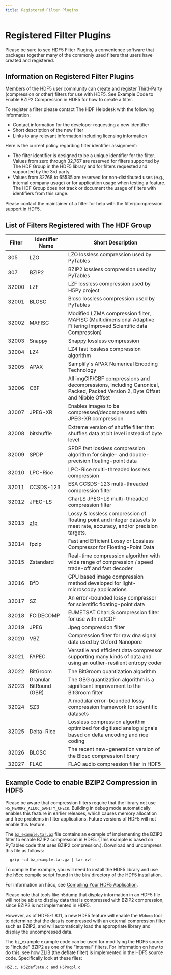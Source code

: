 ```yaml
---
title: Registered Filter Plugins
---
```


# Registered Filter Plugins

Please be sure to see HDF5 Filter Plugins, a convenience software that packages together many of the commonly used filters that users have created and registered.

## Information on Registered Filter Plugins
Members of the HDF5 user community can create and register Third-Party (compression or other) filters for use with HDF5. See Example Code to Enable BZIP2 Compression in HDF5 for how to create a filter.

To register a filter please contact The HDF Helpdesk with the following information: 
* Contact information for the developer requesting a new identifier
* Short description of the new filter
* Links to any relevant information including licensing information 

Here is the current policy regarding filter identifier assignment:
* The filter identifier is designed to be a unique identifier for the filter. Values from zero through 32,767 are reserved for filters supported by The HDF Group in the HDF5 library and for filters requested and supported by the 3rd party.
* Values from 32768 to 65535 are reserved for non-distributed uses (e.g., internal company usage) or for application usage when testing a feature. The HDF Group does not track or document the usage of filters with identifiers from this range.

Please contact the maintainer of a filter for help with the filter/compression support in HDF5.

## List of Filters Registered with The HDF Group

| Filter | Identifier	Name | Short Description | 
| --- | --- | --- | 
| 305	| LZO	| LZO lossless compression used by PyTables
| 307	| BZIP2	| BZIP2 lossless compression used by PyTables
| 32000	| LZF	| LZF lossless compression used by H5Py project
| 32001	| BLOSC	| Blosc lossless compression used by PyTables
| 32002	| MAFISC	| Modified LZMA compression filter, MAFISC (Multidimensional Adaptive Filtering Improved Scientific data Compression)
| 32003	| Snappy	| Snappy lossless compression
| 32004	| LZ4	| LZ4 fast lossless compression algorithm
| 32005	| APAX	| Samplify's APAX Numerical Encoding Technology
| 32006	| CBF	| All imgCIF/CBF compressions and decompressions, including Canonical, Packed, Packed Version 2, Byte Offset and Nibble Offset
| 32007	| JPEG-XR	| Enables images to be compressed/decompressed with JPEG-XR compression
| 32008	| bitshuffle	| Extreme version of shuffle filter that shuffles data at bit level instead of byte level
| 32009	| SPDP	| SPDP fast lossless compression algorithm for single- and double-precision floating-point data
| 32010	| LPC-Rice	| LPC-Rice multi-threaded lossless compression
| 32011	| CCSDS-123	| ESA CCSDS-123 multi-threaded compression filter
| 32012	| JPEG-LS	| CharLS JPEG-LS multi-threaded compression filter
| 32013	| [zfp](https://zfp.readthedocs.io/en/develop/)	| Lossy & lossless compression of floating point and integer datasets to meet rate, accuracy, and/or precision targets. 
| 32014	| fpzip	| Fast and Efficient Lossy or Lossless Compressor for Floating-Point Data
| 32015	| Zstandard	| Real-time compression algorithm with wide range of compression / speed trade-off and fast decoder
| 32016	| B³D	| GPU based image compression method developed for light-microscopy applications
| 32017	| SZ	| An error-bounded lossy compressor for scientific floating-point data
| 32018	| FCIDECOMP	| EUMETSAT CharLS compression filter for use with netCDF
| 32019	| JPEG	| Jpeg compression filter
| 32020	| VBZ	| Compression filter for raw dna signal data used by Oxford Nanopore
| 32021	| FAPEC |	Versatile and efficient data compressor supporting many kinds of data and using an outlier-resilient entropy coder
| 32022	| BitGroom| 	The BitGroom quantization algorithm
| 32023	| Granular BitRound (GBR)	| The GBG quantization algorithm is a significant improvement to the BitGroom filter
| 32024	| SZ3	| A modular error-bounded lossy compression framework for scientific datasets
| 32025	| Delta-Rice	| Lossless compression algorithm optimized for digitized analog signals based on delta encoding and rice coding
| 32026	| BLOSC	| The recent new-generation version of the Blosc compression library
| 32027	| FLAC	| FLAC audio compression filter in HDF5

## Example Code to enable BZIP2 Compression in HDF5

Please be aware that compression filters require that the library not use `H5_MEMORY_ALLOC_SANITY_CHECK`. Building in debug mode automatically enables this feature in earlier releases, which causes memory allocation and free problems in filter applications. Future versions of HDF5 will not enable this feature.

The [`bz_example.tar.gz`](/documentation/hdf5-docs/bz_example.tar.gz) file contains an example of implementing the BZIP2 filter to enable BZIP2 compression in HDF5. (This example is based on PyTables code that uses BZIP2 compression.). Download and uncompress this file as follows:

      gzip -cd bz_example.tar.gz | tar xvf -
   
To compile the example, you will need to install the HDF5 library and use the h5cc compile script found in the bin/ directory of the HDF5 installation.

For information on h5cc, see [Compiling Your HDF5 Application](https://docs.hdfgroup.org/hdf5/develop/_l_b_compiling.html).

Please note that tools like h5dump that display information in an HDF5 file will not be able to display data that is compressed with BZIP2 compression, since BZIP2 is not implemented in HDF5.

However, as of HDF5-1.8.11, a new HDF5 feature will enable the `h5dump` tool to determine that the data is compressed with an external compression filter such as BZIP2, and will automatically load the appropriate library and display the uncompressed data.

The bz_example example code can be used for modifying the HDF5 source to "include" BZIP2 as one of the "internal" filters. For information on how to do this, see how ZLIB (the deflate filter) is implemented in the HDF5 source code. Specifically look at these files:

   `H5Z.c, H5Zdeflate.c and H5Pocpl.c`
